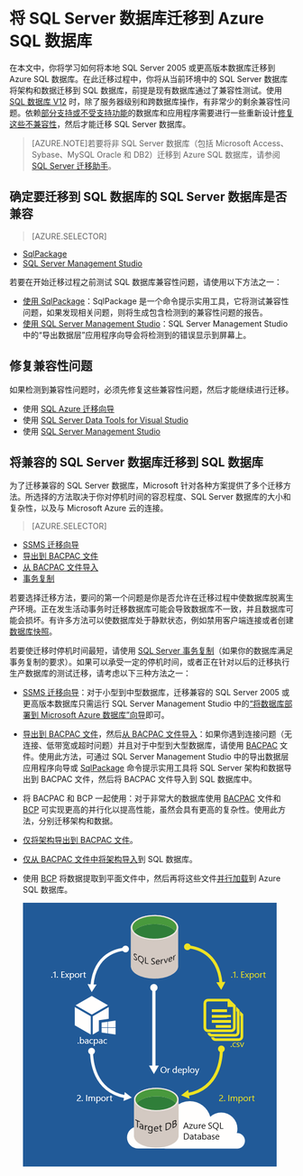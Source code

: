 <properties
   pageTitle="将 SQL Server 数据库迁移到 Azure SQL 数据库"
   description="Microsoft Azure SQL 数据库, 数据库部署, 数据库迁移, 导入数据库, 导出数据库, 迁移向导"
   services="sql-database"
   documentationCenter=""
   authors="carlrabeler"
   manager="jeffreyg"
   editor=""/>

<tags
   ms.service="sql-database"
   ms.date="12/17/2015"
   wacn.date="01/15/2016"/>

# 将 SQL Server 数据库迁移到 Azure SQL 数据库

在本文中，你将学习如何将本地 SQL Server 2005 或更高版本数据库迁移到 Azure SQL 数据库。在此迁移过程中，你将从当前环境中的 SQL Server 数据库将架构和数据迁移到 SQL 数据库，前提是现有数据库通过了兼容性测试。使用 [SQL 数据库 V12](/documentation/articles/sql-database-v12-whats-new) 时，除了服务器级别和跨数据库操作，有非常少的剩余兼容性问题。依赖[部分支持或不受支持功能](/documentation/articles/sql-database-transact-sql-information)的数据库和应用程序需要进行一些重新设计[修复这些不兼容性](/documentation/articles/sql-database-cloud-migrate-fix-compatibility-issues)，然后才能迁移 SQL Server 数据库。

> [AZURE.NOTE]若要将非 SQL Server 数据库（包括 Microsoft Access、Sybase、MySQL Oracle 和 DB2）迁移到 Azure SQL 数据库，请参阅 [SQL Server 迁移助手](http://blogs.msdn.com/b/ssma)。

## 确定要迁移到 SQL 数据库的 SQL Server 数据库是否兼容

> [AZURE.SELECTOR]
- [SqlPackage](/documentation/articles/sql-database-cloud-migrate-determine-compatibility-sqlpackage)
- [SQL Server Management Studio](/documentation/articles/sql-database-cloud-migrate-determine-compatibility-ssms)

若要在开始迁移过程之前测试 SQL 数据库兼容性问题，请使用以下方法之一：

- [使用 SqlPackage](/documentation/articles/sql-database-cloud-migrate-determine-compatibility-sqlpackage)：SqlPackage 是一个命令提示实用工具，它将测试兼容性问题，如果发现相关问题，则将生成包含检测到的兼容性问题的报告。
- [使用 SQL Server Management Studio](/documentation/articles/sql-database-cloud-migrate-determine-compatibility-ssms)：SQL Server Management Studio 中的“导出数据层”应用程序向导会将检测到的错误显示到屏幕上。

## 修复兼容性问题

如果检测到兼容性问题时，必须先修复这些兼容性问题，然后才能继续进行迁移。

- 使用 [SQL Azure 迁移向导](/documentation/articles/sql-database-cloud-migrate-fix-compatibility-issues)
- 使用 [SQL Server Data Tools for Visual Studio](/documentation/articles/sql-database-cloud-migrate-fix-compatibility-issues-ssdt)
- 使用 [SQL Server Management Studio](/documentation/articles/sql-database-cloud-migrate-fix-compatibility-issues-ssms)

## 将兼容的 SQL Server 数据库迁移到 SQL 数据库

为了迁移兼容的 SQL Server 数据库，Microsoft 针对各种方案提供了多个迁移方法。所选择的方法取决于你对停机时间的容忍程度、SQL Server 数据库的大小和复杂性，以及与 Microsoft Azure 云的连接。

> [AZURE.SELECTOR]
- [SSMS 迁移向导](/documentation/articles/sql-database-cloud-migrate-compatible-using-ssms-migration-wizard)
- [导出到 BACPAC 文件](/documentation/articles/sql-database-cloud-migrate-compatible-export-bacpac-ssms)
- [从 BACPAC 文件导入](/documentation/articles/sql-database-cloud-migrate-compatible-import-bacpac-ssms)
- [事务复制](/documentation/articles/sql-database-cloud-migrate-compatible-using-transactional-replication)

若要选择迁移方法，要问的第一个问题是你是否允许在迁移过程中使数据库脱离生产环境。正在发生活动事务时迁移数据库可能会导致数据库不一致，并且数据库可能会损坏。有许多方法可以使数据库处于静默状态，例如禁用客户端连接或者创建[数据库快照](https://msdn.microsoft.com/zh-cn/library/ms175876.aspx)。

若要使迁移时停机时间最短，请使用 [SQL Server 事务复制](/documentation/articles/sql-database-cloud-migrate-compatible-using-transactional-replication)（如果你的数据库满足事务复制的要求）。如果可以承受一定的停机时间，或者正在针对以后的迁移执行生产数据库的测试迁移，请考虑以下三种方法之一：

- [SSMS 迁移向导](/documentation/articles/sql-database-cloud-migrate-compatible-using-ssms-migration-wizard)：对于小型到中型数据库，迁移兼容的 SQL Server 2005 或更高版本数据库只需运行 SQL Server Management Studio 中的[“将数据库部署到 Microsoft Azure 数据库”向导](/documentation/articles/sql-database-cloud-migrate-compatible-using-migration-wizard)即可。 
- [导出到 BACPAC 文件](/documentation/articles/sql-database-cloud-migrate-compatible-export-bacpac-ssms)，然后[从 BACPAC 文件导入](/documentation/articles/sql-database-cloud-migrate-compatible-import-bacpac-ssms)：如果你遇到连接问题（无连接、低带宽或超时问题）并且对于中型到大型数据库，请使用 [BACPAC](https://msdn.microsoft.com/zh-cn/library/ee210546.aspx#Anchor_4) 文件。使用此方法，可通过 SQL Server Management Studio 中的导出数据层应用程序向导或 [SqlPackage](https://msdn.microsoft.com/zh-cn/library/hh550080.aspx) 命令提示实用工具将 SQL Server 架构和数据导出到 BACPAC 文件，然后将 BACPAC 文件导入到 SQL 数据库中。
- 将 BACPAC 和 BCP 一起使用：对于非常大的数据库使用 [BACPAC](https://msdn.microsoft.com/zh-cn/library/ee210546.aspx#Anchor_4) 文件和 [BCP](https://msdn.microsoft.com/zh-cn/library/ms162802.aspx) 可实现更高的并行化以提高性能，虽然会具有更高的复杂性。使用此方法，分别迁移架构和数据。 
 - [仅将架构导出到 BACPAC 文件](/documentation/articles/sql-database-cloud-migrate-compatible-export-bacpac-ssms)。
 - [仅从 BACPAC 文件中将架构导入](/documentation/articles/sql-database-cloud-migrate-compatible-import-bacpac-ssms)到 SQL 数据库。 
 - 使用 [BCP](https://msdn.microsoft.com/zh-cn/library/ms162802.aspx) 将数据提取到平面文件中，然后再将这些文件[并行加载](https://technet.microsoft.com/zh-cn/library/dd425070.aspx)到 Azure SQL 数据库。

	 ![SSMS 迁移示意图](./media/sql-database-cloud-migrate/01SSMSDiagram_new.png)

<!---HONumber=Mooncake_0104_2016-->
